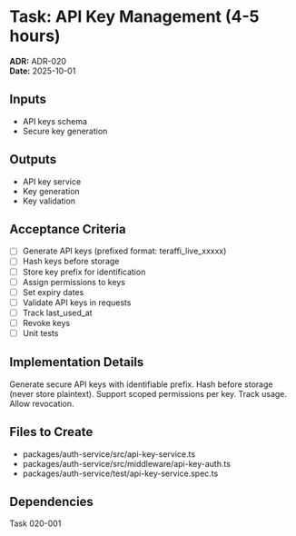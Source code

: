 # Task: API Key Management (4-5 hours)
**ADR:** ADR-020  
**Date:** 2025-10-01

## Inputs
- API keys schema
- Secure key generation

## Outputs
- API key service
- Key generation
- Key validation

## Acceptance Criteria
- [ ] Generate API keys (prefixed format: teraffi_live_xxxxx)
- [ ] Hash keys before storage
- [ ] Store key prefix for identification
- [ ] Assign permissions to keys
- [ ] Set expiry dates
- [ ] Validate API keys in requests
- [ ] Track last_used_at
- [ ] Revoke keys
- [ ] Unit tests

## Implementation Details
Generate secure API keys with identifiable prefix. Hash before storage (never store plaintext). Support scoped permissions per key. Track usage. Allow revocation.

## Files to Create
- packages/auth-service/src/api-key-service.ts
- packages/auth-service/src/middleware/api-key-auth.ts
- packages/auth-service/test/api-key-service.spec.ts

## Dependencies
Task 020-001